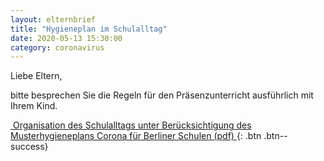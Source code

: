 ```yaml
---
layout: elternbrief
title: "Hygieneplan im Schulalltag"
date: 2020-05-13 15:30:00
category: coronavirus
---
```


Liebe Eltern,

bitte besprechen Sie die Regeln für den Präsenzunterricht ausführlich mit Ihrem Kind.

[<i class="fa fa-download">&nbsp;</i>Organisation des Schulalltags unter Berücksichtigung des Musterhygieneplans Corona für Berliner Schulen (pdf) ](/assets/files/corona/Organisation_des_Schulalltags_unter_Berücksichtigung_des_Musterhygieneplans_Corona_für_Berliner_Schulen.pdf){: .btn .btn--success}

